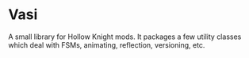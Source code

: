 # Vasi

A small library for Hollow Knight mods. It packages a few utility classes which deal with FSMs, animating, reflection, versioning, etc.
